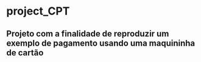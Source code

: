 # project_CPT

## Projeto com a finalidade de reproduzir um exemplo de pagamento usando uma maquininha de cartão
